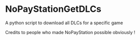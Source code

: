 # NoPayStationGetDLCs

A python script to download all DLCs for a specific game


Credits to people who made NoPayStation possible obviously !
